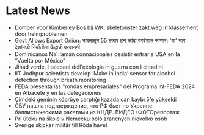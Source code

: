 # Latest News
-  Domper voor Kimberley Bos bij WK: skeletonster zakt weg in klassement door helmproblemen
-  Govt Allows Export Onion: भारतातून 55 हजार टन कांदा परदेशात जाणार; 'या' चार देशांमध्ये निर्यातीला केंद्राची परवानगी
-  Dominicanos NY llaman connacionales desistir entrar a USA en la “Vuelta por México”
-  Jihad verde, i talebani dell'ecologia in guerra con i cittadini
-  IIT Jodhpur scientists develop ‘Make in India’ sensor for alcohol detection through breath monitoring
-  FEDA presenta las "rondas empresariales" del Programa IN-FEDA 2024 en Albacete y en las delegaciones
-  Çin'deki geminin köprüye çarptığı kazada can kaybı 5'e yükseldi
-  СБУ нашла подтверждение, что РФ бьет по Украине баллистическими ракетами из КНДР. ВИДЕО+ФОТОрепортаж
-  Pri útoku na škole v Nemecku bolo zranených niekoľko osôb
-  Sverige skickar militär till Röda havet
